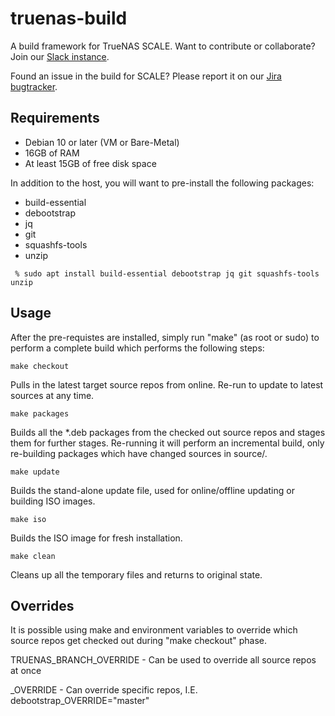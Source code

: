 # truenas-build

A build framework for TrueNAS SCALE. Want to contribute or collaborate? Join our [Slack instance](https://www.ixsystems.com/community/threads/collaborator-community-slack-instance.85717/ "Slack Instance"). 

Found an issue in the build for SCALE? Please report it on our [Jira bugtracker](https://jira.ixsystems.com).

## Requirements

 - Debian 10 or later (VM or Bare-Metal)
 - 16GB of RAM
 - At least 15GB of free disk space

In addition to the host, you will want to pre-install the following packages:

* build-essential
* debootstrap
* jq
* git
* squashfs-tools
* unzip

``` % sudo apt install build-essential debootstrap jq git squashfs-tools unzip```

## Usage

After the pre-requistes are installed, simply run "make" (as root or sudo) to perform a complete build which performs the following steps:

``` make checkout ```

Pulls in the latest target source repos from online. Re-run to update to latest sources at any time.

``` make packages ```

Builds all the *.deb packages from the checked out source repos and stages them for further stages. Re-running it will perform an incremental build, only re-building packages which have changed sources in source/<packagename>.

``` make update ```

Builds the stand-alone update file, used for online/offline updating or building ISO images.

``` make iso ```

Builds the ISO image for fresh installation.


``` make clean ```

Cleans up all the temporary files and returns to original state.


## Overrides

It is possible using make and environment variables to override which source repos get checked out during "make checkout" phase.

TRUENAS_BRANCH_OVERRIDE - Can be used to override all source repos at once

<NAME>_OVERRIDE - Can override specific repos, I.E. debootstrap_OVERRIDE="master"
